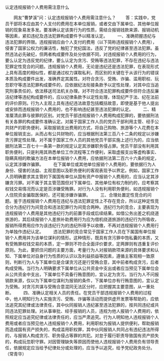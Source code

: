 认定违规报销个人费用需注意什么











　　网友"曹梦溪"问：认定违规报销个人费用需注意什么？
　　答：实践中，党员干部将本应由其个人支付的费用在本单位报销，或者交由下属单位、其他单位报销的现象易发多发。要准确认定该类行为的性质，需结合报销钱款来源、报销动机等因素，紧扣违纪及违法犯罪构成要件予以精准认定。
　　一、准确把握违纪与违法犯罪的界限。违规报销应由个人支付的费用（以下简称违规报销个人费用），侵害了国家公权力的廉洁性，触犯了党纪国法，违反了党的纪律甚至违法犯罪。虽然违法必先破纪，但两者构成要件及处分依据不同，对违规报销个人费用的行为，要么认定为违反党的纪律，要么认定为贪污、受贿等违法犯罪，不存在违纪与违法犯罪定性竞合的问题。违规报销个人费用，无论是违纪还是违法犯罪，在表现形式上具有高度的相似性，都是通过权力谋取私利，而区别的关键在于从该行为的错误本质及构成要件出发，准确界定其属性。对符合贪污、受贿、诈骗、滥用职权、玩忽职守等违法犯罪构成要件的，应依据纪法衔接条款予以定性处理，对其中应当追究刑事责任的，依法移送司法机关办理。对不符合违法犯罪构成要件但符合违反廉洁纪律等违纪构成要件的，应以纪律条款予以定性处理，体现纪严于法、纪在法前的评价原则。行为人主观上具有违纪违法故意包括概括故意，即使是基于他人提出或安排而违规报销个人费用的，也不影响违纪甚至违法犯罪的认定。
　　二、精准厘清此罪与彼罪的区别。对党员干部违规报销个人费用构成犯罪的，要依据刑法有关各罪的构成要件准确认定。对属于国家工作人员的党员干部利用主管、经手公共财产的职务便利，采取报销支出费用的方式，将自己购物、旅游等个人花费在本单位报销支出，从而占有公共财物的，应当根据刑法第三百八十二条的规定以涉嫌贪污罪定性处理。对不属于国家工作人员的其他党员干部实施上述行为的，应当依据刑法第二百七十一条第一款的规定认定其涉嫌职务侵占罪。党员干部没有利用其职务便利，只是利用其熟悉单位工作流程等工作便利，采取虚报支出等虚构事实、隐瞒真相的欺骗方法在本单位报销个人费用，应依据刑法第二百六十六条的规定，认定其涉嫌诈骗罪。
　　在下属单位或其他单位报销个人费用的，要依据行为人身份、侵害的法益、主观意图以及职务便利的客观表现予以界定。例如，国家工作人员明确要求其主管的下属国有单位从国有资产中报销个人费用的，应当认定其涉嫌贪污罪。对不属于其主管范围但对下属单位、其他单位有权力制约的，应考察其权钱交易情况而认定是否涉嫌受贿罪。对行为人没有利用职务便利，如违规报销个人住院资金骗取医保的，还可能涉嫌诈骗罪。
　　三、合理处置定性竞合的问题。鉴于违规报销个人费用在违纪与违法犯罪定性上不存在竞合，所以这种定性竞合分为违纪行为间竞合和违法犯罪行为间竞合两种。违纪行为的竞合，主要表现为违规报销个人费用是其他违纪行为的前置手段或后续结果。如借公务出差之机绕道旅游的，其后续报销个人差旅补助费用行为应为借机绕道旅游的违纪行为所吸收，报销所得费用应作为该违纪行为的违纪所得予以收缴，不再对违规报销个人费用行为单独作违纪认定。
　　违法犯罪的竞合常见于国家工作人员在下属国有单位报销个人费用并为该单位谋利的情形。这种情形，既具有贪污罪中饱私囊的本质，又有受贿罪权钱交易的本质，定一罪则不符合全面评价要求，定两罪则有违重复评价原则。为此，要抓住问题的主要方面，考量行为人对报销款项来源的具体要求和认知、下属单位对自身行为性质的认识以及利益损益等因素，遵循主客观相一致原则，判断行为人与下属单位是合谋贪污还是行受贿合意，其中前者构成贪污，后者构成受贿。当行为人明确要求下属单位从公共资金中支出或者应当预见下属单位会从公共资金中支出，下属单位不具备行贿意图的，宜认定为贪污。当行为人不问报销款来源，仅以为下属单位谋利为报销的条件，下属单位亦有行贿意图的，宜认定为受贿。对贪污共谋与受贿合意混同无法区分时，应把握其主要意图，从一重处断。
　　四、准确认定相关人员的责任。在党员干部违规报销个人费用的过程中，他人明知行为人实施贪污、受贿、诈骗等活动而提供虚开发票等帮助的，应依法追究其纪律或法律责任，其中伙同报销人违纪甚至违法犯罪的，按共同违纪或共同违法犯罪处理。对从事审批、经手报销的人员，违规为他人报销个人费用的，依照规定应当追究纪律或法律责任的，应当严肃追究。行为人明知他人违规报销个人费用或者应当预见他人违规报销个人费用，利用职权为报销人提供便利，帮助报销而造成国有资产损失的，构成滥用职权罪，其中伙同报销人共同占有违纪违法所得的，与报销人构成贪污、职务侵占等罪的共犯。对怠于履行职责导致国有资产损失的，构成玩忽职守罪。对因管理缺失等原因而使他人违规报销个人费用负有领导责任，依据规定应当给予纪律处分或处理的，应当予以追究，给予党纪政务处分。（常青华）
